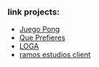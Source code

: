 <h3>link projects: </h3>
<ul>
  <li><a target="_blank" href="https://juegopong.netlify.app/">Juego Pong</a></li>
  <li><a target="_blank" href="https://queprefieresjuego.netlify.app/">Que Prefieres</a></li>
  <li><a target="_blank" href="https://logaco.netlify.app">LOGA</a></li>
  <li><a target="_blank" href="https://consultoriomoh.netlify.app">ramos estudios client</a></li>
</ul>
